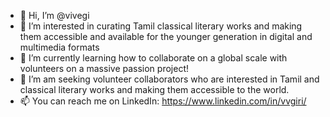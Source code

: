 - 👋 Hi, I’m @vivegi
- 👀 I’m interested in curating Tamil classical literary works and making them accessible and available for the younger generation in digital and multimedia formats
- 🌱 I’m currently learning how to collaborate on a global scale with volunteers on a massive passion project!
- 💞️ I’m am seeking volunteer collaborators who are interested in Tamil and classical literary works and making them accessible to the world.
- 📫 You can reach me on LinkedIn: https://www.linkedin.com/in/vvgiri/ 

